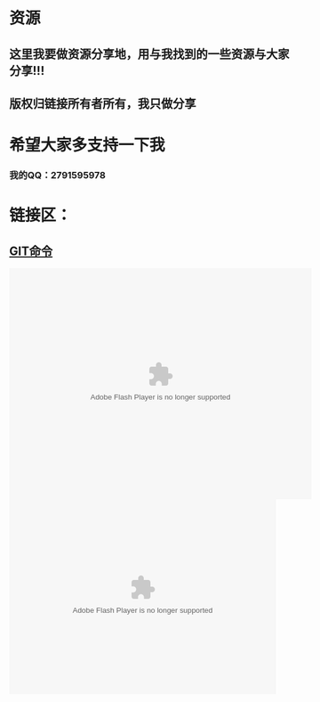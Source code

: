 # 资源

## 这里我要做资源分享地，用与我找到的一些资源与大家分享!!!

## 版权归链接所有者所有，我只做分享

# 希望大家多支持一下我

### 我的QQ：2791595978


# 链接区：
## [GIT命令](http://blog.jobbole.com/34503/)



<embed height="415" width="544" quality="high" allowfullscreen="true" type="application/x-shockwave-flash" src="//static.hdslb.com/miniloader.swf" flashvars="aid=12906725&page=1" pluginspage="//www.adobe.com/shockwave/download/download.cgi?P1_Prod_Version=ShockwaveFlash">

<embed src="http://player.video.qiyi.com/25ba92f049e409df672fb117ac4ecc6c/0/0/w_19rvjq5gzh.swf-albumId=9066544209-tvId=9066544209-isPurchase=0-cnId=30" allowFullScreen="true" quality="high" width="480" height="350" align="middle" allowScriptAccess="always" type="application/x-shockwave-flash">
